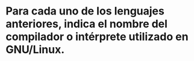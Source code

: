 # Para cada uno de los lenguajes anteriores, indica el nombre del compilador o intérprete utilizado en GNU/Linux.